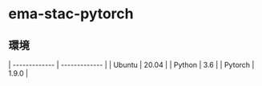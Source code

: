 # ema-stac-pytorch

## 環境

| ------------- | ------------- |
| Ubuntu | 20.04 |
| Python | 3.6 |
| Pytorch | 1.9.0 |


